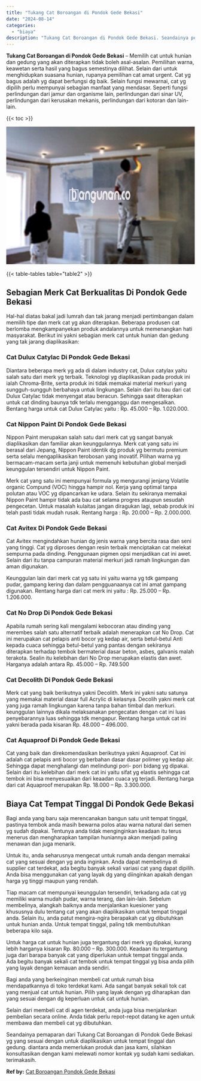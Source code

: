 ```yaml
---
title: "Tukang Cat Boroangan di Pondok Gede Bekasi"
date: "2024-08-14"
categories: 
  - "biaya"
description: "Tukang Cat Boroangan di Pondok Gede Bekasi. Seandainya pemaparan dari Tukang Cat Boroangan di Pondok Gede Bekasi yg yang sesuai dengan untuk diaplikasikan un..."
---
```


**Tukang Cat Boroangan di Pondok Gede Bekasi** – Memilih cat untuk hunian dan gedung yang akan diterapkan tidak boleh asal-asalan. Pemilihan warna, keawetan serta hasil yang bagus semestinya dilihat. Selain dari untuk menghidupkan suasana hunian, rupanya pemilihan cat amat urgent. Cat yg bagus adalah yg dapat berfungsi dg baik. Selain fungsi mewarnai, cat yg dipilih perlu mempunyai sebagian manfaat yang mendasar. Seperti fungsi perlindungan dari jamur dan organisme lain, perlindungan dari sinar UV, perlindungan dari kerusakan mekanis, perlindungan dari kotoran dan lain-lain.

{{< toc >}}

![Tukang Cat Boroangan di Pondok Gede Bekasi](/images/jasa-cat-murah31.png)

{{< table-tables table="table2" >}}

## Sebagian Merk Cat Berkualitas Di Pondok Gede Bekasi

Hal-hal diatas bakal jadi lumrah dan tak jarang menjadi pertimbangan dalam memilih tipe dan merk cat yg akan diterapkan. Beberapa produsen cat berlomba mengkampanyekan produk andalannya untuk memenangkan hati masyarakat. Berikut ini yakni sebagian merk cat untuk hunian dan gedung yang tak jarang diaplikasikan:

### Cat Dulux Catylac Di Pondok Gede Bekasi

Diantara beberapa merk yg ada di dalam industry cat, Dulux catylax yaitu salah satu dari merk yg terbaik. Teknologi yg diaplikasikan pada produk ini ialah Chroma-Brite, serta produk ini tidak memakai material merkuri yang sungguh-sungguh berbahaya untuk lingkungan. Selain dari itu bau dari cat Dulux Catylac tidak menyengat atau beracun. Sehingga saat diterapkan untuk cat dinding baunya tdk terlalu mengganggu dan mengesalkan. Bentang harga untuk cat Dulux Catylac yaitu : Rp. 45.000 – Rp. 1.020.000.

### Cat Nippon Paint Di Pondok Gede Bekasi

Nippon Paint merupakan salah satu dari merk cat yg sangat banyak diaplikasikan dan familiar akan keunggulannya. Merk cat yang satu ini berasal dari Jepang, Nippon Paint identik dg produk yg bermutu premium serta selalu mengaplikasikan terobosan yang inovatif. Pilihan warna yg bermacam-macam serta janji untuk memenuhi kebutuhan global menjadi keunggulan tersendiri untuk Nippon Paint.

Merk cat yang satu ini mempunyai formula yg mengurangi jenjang Volatile organic Compund (VOC) hingga hampir nol. Kerja yang optimal tanpa polutan atau VOC yg dipancarkan ke udara. Selain itu sekiranya memakai Nippon Paint hampir tidak ada bau cat selama progres ataupun sesudah pengecetan. Untuk masalah kulaitas jangan diragukan lagi, sebab produk ini telah pasti tidak mudah rusak. Rentang harga : Rp. 20.000 – Rp. 2.000.000.

### Cat Avitex Di Pondok Gede Bekasi

Cat Avitex mengindahkan hunian dg jenis warna yang bercita rasa dan seni yang tinggi. Cat yg diproses dengan resin terbaik menciptakan cat melekat sempurna pada dinding. Penggunaan pigmen opsi menjadikan cat ini awet. Selain dari itu tanpa campuran material merkuri jadi ramah lingkungan dan aman digunakan.

Keunggulan lain dari merk cat yg satu ini yaitu warna yg tdk gampang pudar, gampang kering dan dalam pengguanaanya cat ini amat gampang digunakan. Rentang harga dari cat merk ini yaitu : Rp. 25.000 – Rp. 1.206.000.

### Cat No Drop Di Pondok Gede Bekasi

Apabila rumah sering kali mengalami kebocoran atau dinding yang merembes salah satu alternatif terbaik adalah menerapkan cat No Drop. Cat ini merupakan cat pelapis anti bocor yg kedap air, serta betul-betul Anti kepada cuaca sehingga betul-betul yang pantas dengan sekiranya diterapkan terhadap tembok bermaterial dasar beton, asbes, galvanis malah terakota. Sealin itu kelebihan dari No Drop merupakan elastis dan awet. Harganya adalah antara Rp. 45.000 – Rp. 749.500

### Cat Decolith Di Pondok Gede Bekasi

Merk cat yang baik berikutnya yakni Decolith. Merk ini yakni satu satunya yang memakai material dasar full Acrylic di kelasnya. Decolih yakni merk cat yang juga ramah lingkungan karena tanpa bahan timbal dan merkuri. keunggulan lainnya dikala melaksanakan pengecatan dengan cat ini luas penyebarannya luas sehingga tdk mengapur. Rentang harga untuk cat ini yakni berada pada kisaran Rp. 48.000 – 496.000.

### Cat Aquaproof Di Pondok Gede Bekasi

Cat yang baik dan direkomendasikan berikutnya yakni Aquaproof. Cat ini adalah cat pelapis anti bocor yg berbahan dasar dasar polimer yg kedap air. Sehingga dapat menghalangi dan melindungi pori- pori bidang yg dipakai. Selain dari itu kelebihan dari merk cat ini yaitu sifat yg elastis sehingga cat tembok ini bisa menyesuaikan dari keaadan cuaca yg terjadi. Rentang harga dari cat Aquaproof merupakan Rp. 18.000 – Rp. 3.300.000.

## Biaya Cat Tempat Tinggal Di Pondok Gede Bekasi

Bagi anda yang baru saja merencanakan bangun satu unit tempat tinggal, pastinya tembok anda masih bewarna polos atau warna natural dari semen yg sudah dipakai. Tentunya anda tidak menginginkan keadaan itu terus menerus dan mengharapkan tampilan huniannya akan menjadi paling menawan dan juga menarik.

Untuk itu, anda seharusnya mengecat untuk rumah anda dengan memakai cat yang sesuai dengan yg anda inginkan. Anda dapat membelinya di supplier cat terdekat, ada begitu banyak sekali variasi cat yang dapat dipilih. Anda bisa menggunakan cat yang layak dg yang diinginkan apakah dengan harga yg tinggi maupun yang rendah.

Tiap macam cat mempunyai keunggulan tersendiri, terkadang ada cat yg memiliki warna mudah pudar, warna terang, dan lain-lain. Sebelum membelinya, alangkah baiknya anda menjalankan kuesioner yang khususnya dulu tentang cat yang akan diaplikasikan untuk tempat tinggal anda. Selain itu, anda patut mengira-ngira berapakah cat yg dibutuhkan untuk hunian anda. Untuk tempat tinggal, paling tdk membutuhkan beberapa kilo saja.

Untuk harga cat untuk hunian juga tergantung dari merk yg dipakai, kurang lebih harganya kisaran Rp. 80.000 – Rp. 300.000. Keadaan itu tergantung juga dari barapa banyak cat yang diperlukan untuk tempat tinggal anda. Ada begitu banyak sekali cat tembok untuk tempat tinggal yg bisa anda pilih yang layak dengan kemauan anda sendiri.

Bagi anda yang berkeinginan membeli cat untuk rumah bisa mendapatkannya di toko terdekat kami. Ada sangat banyak sekali tok cat yang menjual cat untuk hunian. Pilih yang layak dengan yg diharapkan dan yang sesuai dengan dg keperluan untuk cat untuk hunian.

Selain dari membeli cat di agen terdekat, anda juga bisa menjalankan pembelian secara online. Anda tidak perlu repot-repot datang ke agen untuk membawa dan membeli cat yg dibutuhkan.

Seandainya pemaparan dari Tukang Cat Boroangan di Pondok Gede Bekasi yg yang sesuai dengan untuk diaplikasikan untuk tempat tinggal dan gedung. diantara anda memerlukan produk dan jasa kami, silahkan konsultasikan dengan kami melewati nomor kontak yg sudah kami sediakan. terimakasih.

**Ref by:** [Cat Boroangan Pondok Gede Bekasi](https://id.wikipedia.org/wiki/Cat)
